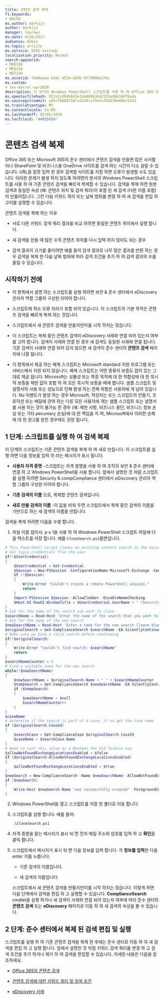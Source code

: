 ```yaml
---
title: 콘텐츠 검색 복제
f1.keywords:
- NOCSH
ms.author: markjjo
author: markjjo
manager: laurawi
ms.date: 4/26/2017
audience: Admin
ms.topic: article
ms.service: O365-seccomp
localization_priority: Normal
search.appverid:
- MOE150
- MED150
- MET150
ms.assetid: 7b40eeaa-544c-4534-b89b-9f79998e374c
ms.custom:
- seo-marvel-apr2020
description: 이 문서의 Windows PowerShell 스크립트를 사용 하 여 Office 365 또는 Microsoft 365의 준수 센터에서 기존 콘텐츠 검색을 빠르게 복제 합니다.
ms.openlocfilehash: 013a3cd04b665e1da800638a2335adb034878a4a
ms.sourcegitcommit: a45cf8b887587a1810caf9afa354638e68ec5243
ms.translationtype: MT
ms.contentlocale: ko-KR
ms.lasthandoff: 05/05/2020
ms.locfileid: "44035650"
---
```

# <a name="clone-a-content-search"></a>콘텐츠 검색 복제

Office 365 또는 Microsoft 365의 준수 센터에서 콘텐츠 검색을 만들면 많은 사서함 이나 SharePoint 및 비즈니스용 OneDrive 사이트를 검색 하는 시간이 다소 걸릴 수 있습니다. URL을 잘못 입력 한 경우 검색할 사이트를 지정 하면 오류가 발생할 수도 있습니다. 이러한 문제가 발생 하지 않도록 하려면이 문서의 Windows PowerShell 스크립트를 사용 하 여 기존 콘텐츠 검색을 빠르게 복제할 수 있습니다. 검색을 복제 하면 원본 검색과 동일한 속성 (예: 콘텐츠 위치 및 검색 쿼리)이 포함 된 새 검색 (다른 이름 포함)이 만들어집니다. 그런 다음 키워드 쿼리 또는 날짜 범위를 변경 하 여 새 검색을 편집 하 고이를 실행할 수 있습니다.
  
콘텐츠 검색을 복제 하는 이유
  
- 서로 다른 키워드 검색 쿼리 결과를 비교 하려면 동일한 콘텐츠 위치에서 실행 합니다.
    
- 새 검색을 만들 때 많은 수의 콘텐츠 위치를 다시 입력 하지 않아도 되는 경우
    
- 검색 결과의 크기를 줄이려면 예를 들어 검색 결과로 너무 많은 결과를 반환 하는 경우 검색을 복제 한 다음 날짜 범위에 따라 검색 조건을 추가 하 여 검색 결과의 수를 줄일 수 있습니다.
  
## <a name="before-you-begin"></a>시작하기 전에

- 이 항목에서 설명 하는 스크립트를 실행 하려면 보안 & 준수 센터에서 eDiscovery 관리자 역할 그룹의 구성원 이어야 합니다.
    
- 스크립트에 최소 오류 처리가 포함 되어 있습니다. 이 스크립트의 기본 목적은 콘텐츠 검색을 빠르게 복제 하는 것입니다.
    
- 스크립트에서 새 콘텐츠 검색을 만들지만이를 시작 하지는 않습니다.
    
- 이 스크립트는 복제 중인 콘텐츠 검색이 eDiscovery 사례와 연결 되어 있는지 여부를 고려 합니다. 검색이 사례와 연결 된 경우 새 검색도 동일한 사례에 연결 됩니다. 기존 검색이 사례와 연결 되어 있지 않으면 새 검색이 준수 센터의 **콘텐츠 검색** 페이지에 나열 됩니다. 
    
- 이 항목에서 제공 하는 예제 스크립트는 Microsoft standard 지원 프로그램 또는 서비스에서 지원 되지 않습니다. 예제 스크립트는 어떤 종류의 보증도 없이 있는 그대로 제공 됩니다. Microsoft는 상품성 또는 특정 목적에 대 한 적합성에 대 한 묵시적 보증을 제한 없이 포함 하 여 모든 묵시적 보증을 배제 합니다. 샘플 스크립트 및 설명서의 사용 또는 성능으로 인해 발생 하는 전체 위험은 사용자에 게 남아 있습니다. No 이벤트가 발생 하는 경우 Microsoft, 작성자는 또는 스크립트의 만들기, 프로덕션 또는 배달에 관여 하는 다른 모든 사용자에 게는 샘플 스크립트 또는 설명서를 사용 하는 것이 불가능 한 경우 (예: 제한 사항, 비즈니스 중단, 비즈니스 정보 손실 또는 기타 pecuniary 손실)에 대 한 책임을 지 며, Microsoft에서 이러한 손해에 대 한 권고를 받은 경우에도 권장 됩니다.
  
## <a name="step-1-run-the-script-to-clone-a-search"></a>1 단계: 스크립트를 실행 하 여 검색 복제

이 단계의 스크립트는 기존 콘텐츠 검색을 복제 하 여 새로 만듭니다. 이 스크립트를 실행 하면 다음 정보를 입력 하 라는 메시지가 표시 됩니다.
  
- **사용자 자격 증명** -스크립트는 자격 증명을 사용 하 여 조직의 보안 & 준수 센터에 연결 하 고 Windows PowerShell을 사용 합니다. 앞에서 설명한 것 처럼 스크립트를 실행 하려면 Security & compCompliance 센터에서 eDiscovery 관리자 역할 그룹의 구성원 이어야 합니다. 
    
- **기존 검색의 이름** 으로, 복제할 콘텐츠 검색입니다. 
    
- **새로 만들 검색의 이름** -이 값을 비워 두면 스크립트에서 복제 중인 검색의 이름을 기반으로 하는 새 검색의 이름을 만듭니다. 
    
검색을 복제 하려면 다음을 수행 합니다.
  
1. 파일 이름 접미사. p s 1을 사용 하 여 Windows PowerShell 스크립트 파일에 다음 텍스트를 저장 합니다. 예를 `CloneSearch.ps1`들면입니다.
    
  ```powershell
  # This PowerShell script clones an existing content search in the Security &amp; Compliance Center.
  # Get login credentials from the user
  if(!$UserCredential)
  {
      $UserCredential = Get-Credential
      $Session = New-PSSession -ConfigurationName Microsoft.Exchange -ConnectionUri https://ps.compliance.protection.outlook.com/powershell-liveid -Credential $UserCredential -Authentication Basic -AllowRedirection
      if (!$Session)
      {
          Write-Error "Couldn't create a remote PowerShell session."
          return
      }
      Import-PSSession $Session -AllowClobber -DisableNameChecking
      $Host.UI.RawUI.WindowTitle = $UserCredential.UserName + " (Security & Compliance Center)"
  }
  # Ask for the name of the search you want to clone
  $searchName = Read-Host 'Enter the name of the search that you want to clone'
  # Ask for the name of the new search
  $newSearchName = Read-Host 'Enter a name for the new search [leave blank to automatically generate a name]'
  $originalSearch = Get-ComplianceSearch $searchName -EA SilentlyContinue
  # Make sure we have a valid search before continuing
  if(!$originalSearch)
  {
      Write-Error "Couldn't find search: $searchName"
      return
  }
  $searchNameCounter = 1
  # Find a suitable name for the new search
  while(!$newSearchName)
  {
      $newSearchName = $originalSearch.Name + "_" + $searchNameCounter
      $tempSearch = Get-ComplianceSearch $newSearchName -EA SilentlyContinue
      if ($tempSearch)
      {
          $newSearchName = $null
          $searchNameCounter++
      }
  }
  $caseName
  # Determine if the search is part of a case; if so get the case name
  if ($originalSearch.CaseId)
  {
      $searchCase = Get-ComplianceCase $originalSearch.CaseId
      $caseName = $searchCase.Name
  }
  # Need to cast this value as a Boolean the old fashion way
  $allowNotFoundExchangeLocationsEnabled = $false
  if ($originalSearch.AllowNotFoundExchangeLocationsEnabled)
  {
      $allowNotFoundExchangeLocationsEnabled = $true
  }
  $newSearch = New-ComplianceSearch -Name $newSearchName -AllowNotFoundExchangeLocationsEnabled $allowNotFoundExchangeLocationsEnabled -Case $caseName -ContentMatchQuery $originalSearch.ContentMatchQuery -Description $originalSearch.Description -ExchangeLocation $originalSearch.ExchangeLocation -ExchangeLocationExclusion $originalSearch.ExchangeLocationExclusion -Language $originalSearch.Language -SharePointLocation $originalSearch.SharePointLocation -SharePointLocationExclusion $originalSearch.SharePointLocationExclusion -PublicFolderLocation $originalSearch.PublicFolderLocation
  if ($newSearch)
  {
      Write-Host $newSearch.Name "was successfully created" -ForegroundColor Yellow
  }
  ```

2. Windows PowerShell을 열고 스크립트를 저장 한 폴더로 이동 합니다.
    
3. 스크립트를 실행 합니다. 예를 들어:
    
    ```powershell
    .\CloneSearch.ps1
    ```

4. 자격 증명을 묻는 메시지가 표시 되 면 전자 메일 주소와 암호를 입력 하 고 **확인**을 클릭 합니다.
    
5. 스크립트에서 메시지가 표시 되 면 다음 정보를 입력 합니다. 각 **정보를 입력**한 다음 enter 키를 누릅니다.
    
    - 기존 검색의 이름입니다.
    
    - 새 검색의 이름입니다.
    
    스크립트에서 새 콘텐츠 검색을 만들지만이를 시작 하지는 않습니다. 이렇게 하면 다음 단계에서 검색을 편집 하 고 실행할 수 있습니다. **ComplianceSearch** cmdlet을 실행 하거나 새 검색이 사례와 연결 되어 있는지 여부에 따라 준수 센터의 **콘텐츠 검색** 또는 **eDiscovery** 페이지로 이동 하 여 새 검색의 속성을 볼 수 있습니다. 
  
## <a name="step-2-edit-and-run-the-cloned-search-in-the-compliance-center"></a>2 단계: 준수 센터에서 복제 된 검색 편집 및 실행

스크립트를 실행 하 여 기존 콘텐츠 검색을 복제 한 후에는 준수 센터로 이동 하 여 새 검색을 편집 하 고 실행 합니다. 앞에서 설명한 것 처럼 키워드 검색 쿼리를 변경 하 고 검색 조건을 추가 하거나 제거 하 여 검색을 편집할 수 있습니다. 자세한 내용은 다음을 참조하세요.
  
- [Office 365의 콘텐츠 검색](content-search.md)
    
- [콘텐츠 검색에 대한 키워드 쿼리 및 검색 조건](keyword-queries-and-search-conditions.md)
    
- [eDiscovery 사례](ediscovery-cases.md)

